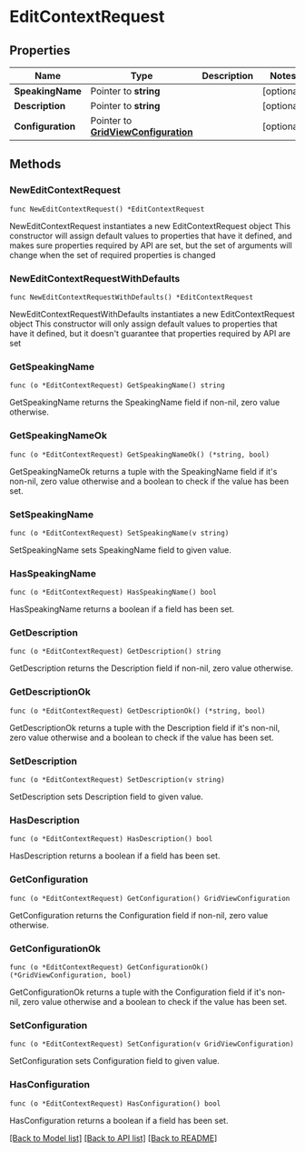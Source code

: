# EditContextRequest

## Properties

Name | Type | Description | Notes
------------ | ------------- | ------------- | -------------
**SpeakingName** | Pointer to **string** |  | [optional] 
**Description** | Pointer to **string** |  | [optional] 
**Configuration** | Pointer to [**GridViewConfiguration**](GridViewConfiguration.md) |  | [optional] 

## Methods

### NewEditContextRequest

`func NewEditContextRequest() *EditContextRequest`

NewEditContextRequest instantiates a new EditContextRequest object
This constructor will assign default values to properties that have it defined,
and makes sure properties required by API are set, but the set of arguments
will change when the set of required properties is changed

### NewEditContextRequestWithDefaults

`func NewEditContextRequestWithDefaults() *EditContextRequest`

NewEditContextRequestWithDefaults instantiates a new EditContextRequest object
This constructor will only assign default values to properties that have it defined,
but it doesn't guarantee that properties required by API are set

### GetSpeakingName

`func (o *EditContextRequest) GetSpeakingName() string`

GetSpeakingName returns the SpeakingName field if non-nil, zero value otherwise.

### GetSpeakingNameOk

`func (o *EditContextRequest) GetSpeakingNameOk() (*string, bool)`

GetSpeakingNameOk returns a tuple with the SpeakingName field if it's non-nil, zero value otherwise
and a boolean to check if the value has been set.

### SetSpeakingName

`func (o *EditContextRequest) SetSpeakingName(v string)`

SetSpeakingName sets SpeakingName field to given value.

### HasSpeakingName

`func (o *EditContextRequest) HasSpeakingName() bool`

HasSpeakingName returns a boolean if a field has been set.

### GetDescription

`func (o *EditContextRequest) GetDescription() string`

GetDescription returns the Description field if non-nil, zero value otherwise.

### GetDescriptionOk

`func (o *EditContextRequest) GetDescriptionOk() (*string, bool)`

GetDescriptionOk returns a tuple with the Description field if it's non-nil, zero value otherwise
and a boolean to check if the value has been set.

### SetDescription

`func (o *EditContextRequest) SetDescription(v string)`

SetDescription sets Description field to given value.

### HasDescription

`func (o *EditContextRequest) HasDescription() bool`

HasDescription returns a boolean if a field has been set.

### GetConfiguration

`func (o *EditContextRequest) GetConfiguration() GridViewConfiguration`

GetConfiguration returns the Configuration field if non-nil, zero value otherwise.

### GetConfigurationOk

`func (o *EditContextRequest) GetConfigurationOk() (*GridViewConfiguration, bool)`

GetConfigurationOk returns a tuple with the Configuration field if it's non-nil, zero value otherwise
and a boolean to check if the value has been set.

### SetConfiguration

`func (o *EditContextRequest) SetConfiguration(v GridViewConfiguration)`

SetConfiguration sets Configuration field to given value.

### HasConfiguration

`func (o *EditContextRequest) HasConfiguration() bool`

HasConfiguration returns a boolean if a field has been set.


[[Back to Model list]](../README.md#documentation-for-models) [[Back to API list]](../README.md#documentation-for-api-endpoints) [[Back to README]](../README.md)


